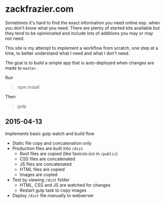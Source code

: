 # zackfrazier.com

Sometimes it's hard to find the exact information you need online esp. when you don't know what you need. There are plenty of started kits available but they tend to be opinionated and include lots of additions you may or may not need.

This site is my attempt to implement a workflow from scratch, one step at a time, to better understand what I need and what I don't need.

The goal is to build a simple app that is auto-deployed when changes are made to ``master``.

Run
> npm install

Then
> gulp

## 2015-04-13

Implements basic gulp watch and build flow

* Static file copy and concatenation only
* Production files are built into `/dist`
  * Root files are copied (like favicon.ico in `/public`)
  * CSS files are concatenated
  * JS files are concatenated
  * HTML files are copied
  * Images are copied
* Test by viewing `/dist` folder
  * HTML, CSS and JS are watched for changes
  * Restart gulp task to copy images
* Deploy `/dist` file manually to webserver
